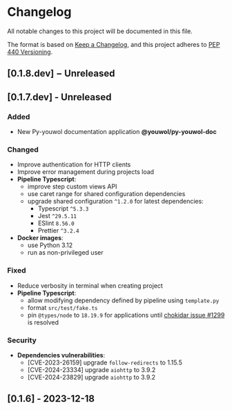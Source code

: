 <!--
  formatted using prettier inside ./doc (see TG-1998):
  cd doc && yarn && yarn prettier --write --tab-width=4 ../CHANGELOG.md

  All lines with an heading of second level must match the following regex, with the captured match a valid PEP 440 version string :
      /^## \[(.*)\] − (?:(?:Unreleased)|(?:\d\d\d\d-\d\d-\d\d))$/
  Additionally the first one of these lines is updated or created by the script `version_management.py`, and its version must be the
  current version as declared in pyproject.toml
-->

# Changelog

All notable changes to this project will be documented in this file.

The format is based on [Keep a Changelog](https://keepachangelog.com/en/1.1.0/),
and this project adheres to [PEP 440 Versioning](https://peps.python.org/pep-0440/).

## [0.1.8.dev] − Unreleased

## [0.1.7.dev] - Unreleased

### Added

-   New Py-youwol documentation application **@youwol/py-youwol-doc**<!-- (TG-1923, TG-1924, TG-1925, TG-1951, TG-1952, TG-1961) -->

### Changed

-   Improve authentication for HTTP clients <!-- (TG-1874) -->
-   Improve error management during projects load <!-- (TG-1878) -->
-   **Pipeline Typescript**:
    -   improve step custom views API <!-- (TG-1862) -->
    -   use caret range for shared configuration dependencies <!-- (TG-1912) -->
    -   upgrade shared configuration `^1.2.0` for latest dependencies: <!-- (TG-1954, TG-1980) -->
        -   Typescript `^5.3.3`
        -   Jest `^29.5.11`
        -   ESlint `8.56.0`
        -   Prettier `^3.2.4`
-   **Docker images**:
    -   use Python 3.12 <!-- (TG-1848, TG-1850) -->
    -   run as non-privileged user <!-- (TG-1957) -->

### Fixed

-   Reduce verbosity in terminal when creating project <!-- (TG-1735) -->
-   **Pipeline Typescript**:
    -   allow modifying dependency defined by pipeline using `template.py` <!-- (TG-1911) -->
    -   format `src/test/fake.ts` <!-- (TG-1706) -->
    -   pin `@types/node` to `18.19.9`
        for applications until [chokidar issue #1299](https://github.com/paulmillr/chokidar/issues/1299) is resolved <!-- (TG-1983) -->

### Security

-   **Dependencies vulnerabilities**:
    -   [CVE-2023-26159] upgrade `follow-redirects` to 1.15.5 <!-- (TG-1906) -->
    -   [CVE-2024-23334] upgrade `aiohttp` to 3.9.2 <!-- (TG-1984) -->
    -   [CVE-2024-23829] upgrade `aiohttp` to 3.9.2 <!-- (TG-1984) -->

<!-- Not worthy of inclusion
TG-1881
TG-1889
TG-1949
TG-1960
TG-1962
TG-1963
TG-1981
TG-2021
-->

## [0.1.6] - 2023-12-18
